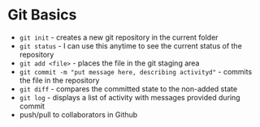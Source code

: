 # Git Basics

* `git init` - creates a new git repository in the current folder
* `git status` - I can use this anytime to see the current status of the repository
* `git add <file>` - places the file in the git staging area
* `git commit -m "put message here, describing activityd"` - commits the file in the repository
* `git diff` - compares the committed state to the non-added state
* `git log` - displays a list of activity with messages provided during commit
* push/pull to collaborators in Github
